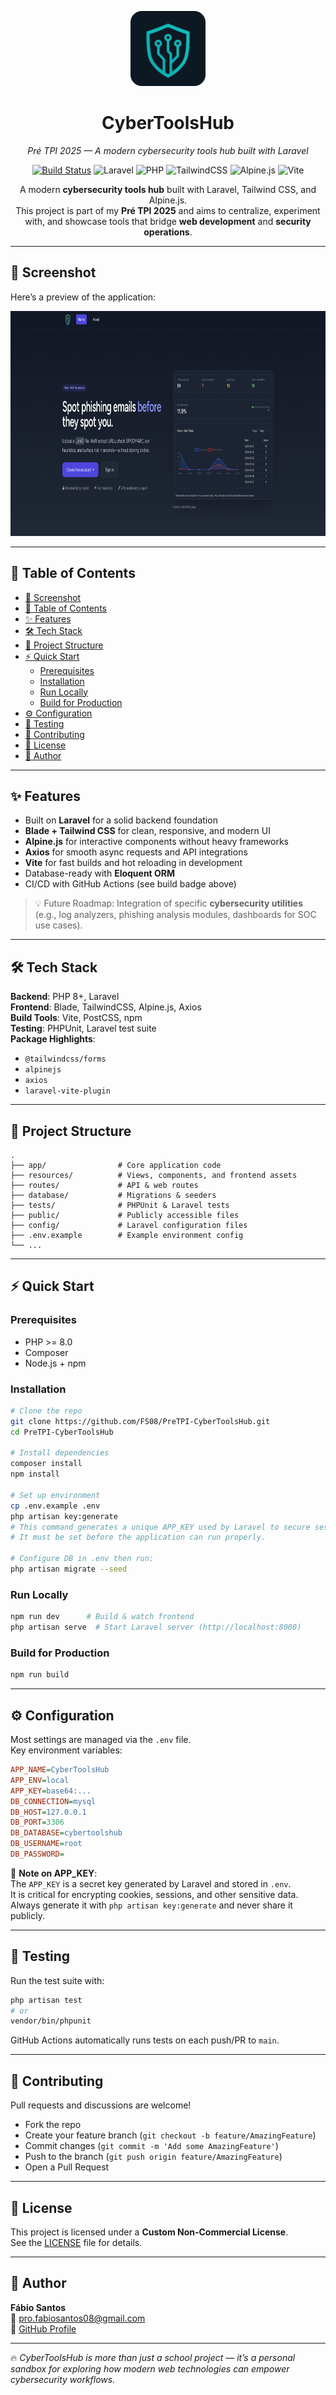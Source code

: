 <p align="center">
  <img src="public/favicon.svg" alt="CyberToolsHub Logo" width="120"/>
</p>
<h1 align="center">CyberToolsHub</h1>
<p align="center"><em>Pré TPI 2025 — A modern cybersecurity tools hub built with Laravel</em></p>

<p align="center">
  <a href="https://github.com/FS08/PreTPI-CyberToolsHub/actions"><img src="https://img.shields.io/github/actions/workflow/status/FS08/PreTPI-CyberToolsHub/main.yml?branch=main" alt="Build Status"/></a>
  <img src="https://img.shields.io/badge/Laravel-FF2D20?logo=laravel&logoColor=white" alt="Laravel"/>
  <img src="https://img.shields.io/badge/PHP-777BB4?logo=php&logoColor=white" alt="PHP"/>
  <img src="https://img.shields.io/badge/Tailwind_CSS-38B2AC?logo=tailwind-css&logoColor=white" alt="TailwindCSS"/>
  <img src="https://img.shields.io/badge/Alpine.js-8BC0D0?logo=javascript&logoColor=black" alt="Alpine.js"/>
  <img src="https://img.shields.io/badge/Vite-646CFF?logo=vite&logoColor=white" alt="Vite"/>
</p>

<p align="center">
  A modern <strong>cybersecurity tools hub</strong> built with Laravel, Tailwind CSS, and Alpine.js.<br/>
  This project is part of my <strong>Pré TPI 2025</strong> and aims to centralize, experiment with, and showcase tools that bridge <strong>web development</strong> and <strong>security operations</strong>.
</p>

---

## 📸 Screenshot

Here’s a preview of the application:

<p align="center">
  <img src="public/CTH-home.png" alt="CyberToolsHub Screenshot" width="800" height="360"/>
</p>

---

## 📖 Table of Contents
- [📸 Screenshot](#-screenshot)
- [📖 Table of Contents](#-table-of-contents)
- [✨ Features](#-features)
- [🛠️ Tech Stack](#️-tech-stack)
- [📂 Project Structure](#-project-structure)
- [⚡ Quick Start](#-quick-start)
  - [Prerequisites](#prerequisites)
  - [Installation](#installation)
  - [Run Locally](#run-locally)
  - [Build for Production](#build-for-production)
- [⚙️ Configuration](#️-configuration)
- [🧪 Testing](#-testing)
- [🤝 Contributing](#-contributing)
- [📜 License](#-license)
- [👤 Author](#-author)

---

## ✨ Features

- Built on **Laravel** for a solid backend foundation  
- **Blade + Tailwind CSS** for clean, responsive, and modern UI  
- **Alpine.js** for interactive components without heavy frameworks  
- **Axios** for smooth async requests and API integrations  
- **Vite** for fast builds and hot reloading in development  
- Database-ready with **Eloquent ORM**  
- CI/CD with GitHub Actions (see build badge above)  

> 💡 Future Roadmap: Integration of specific **cybersecurity utilities** (e.g., log analyzers, phishing analysis modules, dashboards for SOC use cases).

---

## 🛠️ Tech Stack

**Backend**: PHP 8+, Laravel  
**Frontend**: Blade, TailwindCSS, Alpine.js, Axios  
**Build Tools**: Vite, PostCSS, npm  
**Testing**: PHPUnit, Laravel test suite  
**Package Highlights**:
- `@tailwindcss/forms`  
- `alpinejs`  
- `axios`  
- `laravel-vite-plugin`

---

## 📂 Project Structure
```text
.
├── app/                # Core application code
├── resources/          # Views, components, and frontend assets
├── routes/             # API & web routes
├── database/           # Migrations & seeders
├── tests/              # PHPUnit & Laravel tests
├── public/             # Publicly accessible files
├── config/             # Laravel configuration files
├── .env.example        # Example environment config
└── ...
```

---

## ⚡ Quick Start

### Prerequisites
- PHP >= 8.0  
- Composer  
- Node.js + npm  

### Installation
```bash
# Clone the repo
git clone https://github.com/FS08/PreTPI-CyberToolsHub.git
cd PreTPI-CyberToolsHub

# Install dependencies
composer install
npm install

# Set up environment
cp .env.example .env
php artisan key:generate
# This command generates a unique APP_KEY used by Laravel to secure sessions and encrypted data.
# It must be set before the application can run properly.

# Configure DB in .env then run:
php artisan migrate --seed
```

### Run Locally
```bash
npm run dev      # Build & watch frontend
php artisan serve  # Start Laravel server (http://localhost:8000)
```

### Build for Production
```bash
npm run build
```

---

## ⚙️ Configuration
Most settings are managed via the `.env` file.  
Key environment variables:
```ini
APP_NAME=CyberToolsHub
APP_ENV=local
APP_KEY=base64:...
DB_CONNECTION=mysql
DB_HOST=127.0.0.1
DB_PORT=3306
DB_DATABASE=cybertoolshub
DB_USERNAME=root
DB_PASSWORD=
```

🔑 **Note on APP_KEY**:  
The `APP_KEY` is a secret key generated by Laravel and stored in `.env`.  
It is critical for encrypting cookies, sessions, and other sensitive data.  
Always generate it with `php artisan key:generate` and never share it publicly.

---

## 🧪 Testing
Run the test suite with:
```bash
php artisan test
# or
vendor/bin/phpunit
```

GitHub Actions automatically runs tests on each push/PR to `main`.

---

## 🤝 Contributing
Pull requests and discussions are welcome!  
- Fork the repo  
- Create your feature branch (`git checkout -b feature/AmazingFeature`)  
- Commit changes (`git commit -m 'Add some AmazingFeature'`)  
- Push to the branch (`git push origin feature/AmazingFeature`)  
- Open a Pull Request  

---

## 📜 License
This project is licensed under a **Custom Non-Commercial License**.  
See the [LICENSE](LICENSE) file for details.

---

## 👤 Author
**Fábio Santos**  
📧 pro.fabiosantos08@gmail.com  
🔗 [GitHub Profile](https://github.com/FS08)

---

🔥 *CyberToolsHub is more than just a school project — it’s a personal sandbox for exploring how modern web technologies can empower cybersecurity workflows.*  
